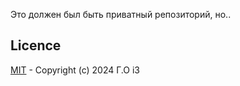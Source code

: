 Это должен был быть приватный репозиторий, но.. 

## Licence
[MIT](LICENSE) - Copyright (c) 2024 Г.О i3
